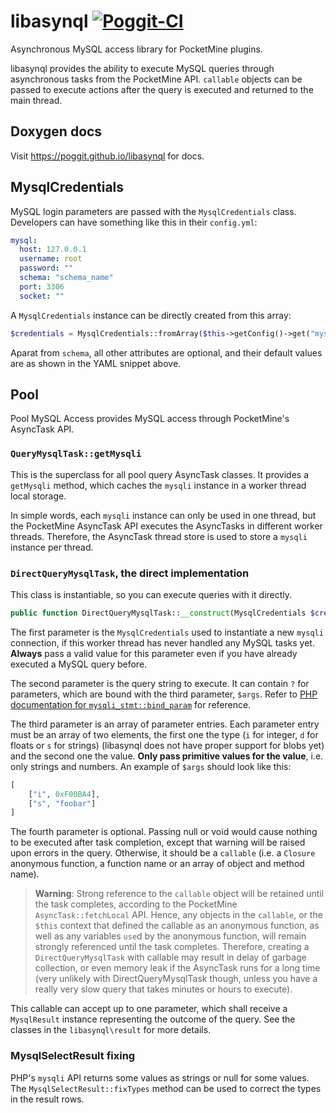 # libasynql [![Poggit-CI](https://poggit.pmmp.io/ci.badge/poggit/libasynql/libasynql)](https://poggit.pmmp.io/ci/poggit/libasynql/libasynql)
Asynchronous MySQL access library for PocketMine plugins.

libasynql provides the ability to execute MySQL queries through asynchronous tasks from the PocketMine API. `callable` objects can be passed to execute actions after the query is executed and returned to the main thread.

## Doxygen docs
Visit https://poggit.github.io/libasynql for docs.

## MysqlCredentials
MySQL login parameters are passed with the `MysqlCredentials` class. Developers can have something like this in their `config.yml`:

```yaml
mysql:
  host: 127.0.0.1
  username: root
  password: ""
  schema: "schema_name"
  port: 3306
  socket: ""
```

A `MysqlCredentials` instance can be directly created from this array:

```php
$credentials = MysqlCredentials::fromArray($this->getConfig()->get("mysql"));
```

Aparat from `schema`, all other attributes are optional, and their default values are as shown in the YAML snippet above.

## Pool
Pool MySQL Access provides MySQL access through PocketMine's AsyncTask API. 

### `QueryMysqlTask::getMysqli`
This is the superclass for all pool query AsyncTask classes. It provides a `getMysqli` method, which caches the `mysqli` instance in a worker thread local storage.

In simple words, each `mysqli` instance can only be used in one thread, but the PocketMine AsyncTask API executes the AsyncTasks in different worker threads. Therefore, the AsyncTask thread store is used to store a `mysqli` instance per thread.

### `DirectQueryMysqlTask`, the direct implementation
This class is instantiable, so you can execute queries with it directly.

```php
public function DirectQueryMysqlTask::__construct(MysqlCredentials $credentials, string $query, array $args = [], callable $callback = null);
```

The first parameter is the `MysqlCredentials` used to instantiate a new `mysqli` connection, if this worker thread has never handled any MySQL tasks yet. **Always** pass a valid value for this parameter even if you have already executed a MySQL query before.

The second parameter is the query string to execute. It can contain `?` for parameters, which are bound with the third parameter, `$args`. Refer to [PHP documentation for `mysqli_stmt::bind_param`](http://php.net/mysqli-stmt.bind-param) for reference.

The third parameter is an array of parameter entries. Each parameter entry must be an array of two elements, the first one the type (`i` for integer, `d` for floats or `s` for strings) (libasynql does not have proper support for blobs yet) and the second one the value. **Only pass primitive values for the value**, i.e. only strings and numbers. An example of `$args` should look like this:

```php
[
    ["i", 0xF00BA4],
    ["s", "foobar"]
]
```

The fourth parameter is optional. Passing null or void would cause nothing to be executed after task completion, except that warning will be raised upon errors in the query. Otherwise, it should be a `callable` (i.e. a `Closure` anonymous function, a function name or an array of object and method name). 

> **Warning**: Strong reference to the `callable` object will be retained until the task completes, according to the PocketMine `AsyncTask::fetchLocal` API. Hence, any objects in the `callable`, or the `$this` context that defined the callable as an anonymous function, as well as any variables `use`d by the anonymous function, will remain strongly referenced until the task completes. Therefore, creating a `DirectQueryMysqlTask` with callable may result in delay of garbage collection, or even memory leak if the AsyncTask runs for a long time (very unlikely with DirectQueryMysqlTask though, unless you have a really very slow query that takes minutes or hours to execute).

This callable can accept up to one parameter, which shall receive a `MysqlResult` instance representing the outcome of the query. See the classes in the `libasynql\result` for more details.

### MysqlSelectResult fixing
PHP's `mysqli` API returns some values as strings or null for some values. The `MysqlSelectResult::fixTypes` method can be used to correct the types in the result rows.
